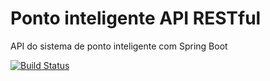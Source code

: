 # Ponto inteligente API RESTful
API do sistema de ponto inteligente com Spring Boot

[![Build Status](https://travis-ci.org/Dh3kon/ponto-inteligente-api.svg?branch=master)](https://travis-ci.org/Dh3kon/ponto-inteligente-api)
